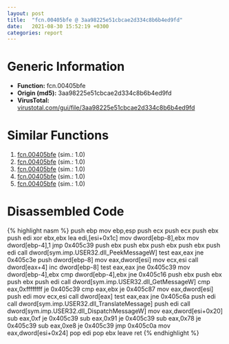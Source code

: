 ```yaml
---
layout: post
title:  "fcn.00405bfe @ 3aa98225e51cbcae2d334c8b6b4ed9fd"
date:   2021-08-30 15:52:19 +0300
categories: report
---
```


# Generic Information
- **Function:** fcn.00405bfe
- **Origin (md5):** 3aa98225e51cbcae2d334c8b6b4ed9fd
- **VirusTotal:** [virustotal.com/gui/file/3aa98225e51cbcae2d334c8b6b4ed9fd][virustotal_ref]



# Similar Functions

1. [fcn.00405bfe][similar_1_ref] (sim.: 1.0)
2. [fcn.00405bfe][similar_2_ref] (sim.: 1.0)
3. [fcn.00405bfe][similar_3_ref] (sim.: 1.0)
4. [fcn.00405bfe][similar_4_ref] (sim.: 1.0)
5. [fcn.00405bfe][similar_5_ref] (sim.: 1.0)


# Disassembled Code

{% highlight nasm %}
push ebp
mov ebp,esp
push ecx
push ecx
push ebx
push edi
xor ebx,ebx
lea edi,[esi+0x1c]
mov dword[ebp-8],ebx
mov dword[ebp-4],1
jmp 0x405c39
push ebx
push ebx
push ebx
push ebx
push edi
call dword[sym.imp.USER32.dll_PeekMessageW]
test eax,eax
jne 0x405c3e
push dword[ebp-8]
mov eax,dword[esi]
mov ecx,esi
call dword[eax+4]
inc dword[ebp-8]
test eax,eax
jne 0x405c39
mov dword[ebp-4],ebx
cmp dword[ebp-4],ebx
jne 0x405c16
push ebx
push ebx
push ebx
push edi
call dword[sym.imp.USER32.dll_GetMessageW]
cmp eax,0xffffffff
je 0x405c39
cmp eax,ebx
je 0x405c87
mov eax,dword[esi]
push edi
mov ecx,esi
call dword[eax]
test eax,eax
jne 0x405c6a
push edi
call dword[sym.imp.USER32.dll_TranslateMessage]
push edi
call dword[sym.imp.USER32.dll_DispatchMessageW]
mov eax,dword[esi+0x20]
sub eax,0xf
je 0x405c39
sub eax,0x91
je 0x405c39
sub eax,0x78
je 0x405c39
sub eax,0xe8
je 0x405c39
jmp 0x405c0a
mov eax,dword[esi+0x24]
pop edi
pop ebx
leave 
ret 
{% endhighlight %}


[similar_1_ref]: /report/fcn.00405bfe@3d7f25d788af3e7f7707a736ac852465
[similar_2_ref]: /report/fcn.00405bfe@c6d5547a6b11db0106596d8a93b709be
[similar_3_ref]: /report/fcn.00405bfe@e83552e81a6f265fd7baa50402d3d47d
[similar_4_ref]: /report/fcn.00405bfe@e3d061f479f25b8f541d0905c967999c
[similar_5_ref]: /report/fcn.00405bfe@7307643b343733b7fbd7b4b4fb482515
[virustotal_ref]: https://www.virustotal.com/gui/file/3aa98225e51cbcae2d334c8b6b4ed9fd